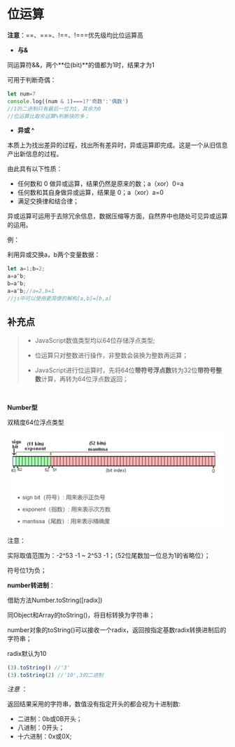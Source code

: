 # 位运算

**注意**：==、===、!==、!===优先级均比位运算高	



- **与&**

同运算符&&，两个**位(bit)**的值都为1时，结果才为1

可用于判断奇偶：

```js
let num=7
console.log((num & 1)===1?'奇数':'偶数')
//1的二进制只有最后一位为1，其余为0
//位运算比取余运算%判断快的多；
```



- **异或  ^**

本质上为找出差异的过程，找出所有差异时，异或运算即完成。这是一个从旧信息产出新信息的过程。

由此具有以下性质：

- 任何数和 0 做异或运算，结果仍然是原来的数；a（xor）0=a
- 任何数和其自身做异或运算，结果是 0；a（xor）a=0
- 满足交换律和结合律；



异或运算可运用于去除冗余信息，数据压缩等方面，自然界中也随处可见异或运算的运用。

例：

利用异或交换a，b两个变量数据：

```js
let a=1;b=2;
a=a^b;
b=a^b;
a=a^b;//a=2,b=1
//js中可以使用更简便的解构[a,b]=[b,a]
```





## **补充点**

> - JavaScript数值类型均以64位存储浮点类型;
>
> - 位运算只对整数进行操作，非整数会装换为整数再运算；
> - JavaScript进行位运算时，先将64位**带符号浮点数**转为32位**带符号整数**计算，再转为64位浮点数返回；

​	



**Number型**

双精度64位浮点类型

![img](./img/js-1.png)

注意：

实际取值范围为：-2^53 -1 ~ 2^53 -1；（52位尾数加一位总为1的省略位）；

符号位1为负；



**number转进制**：

借助方法Number.toString([radix])

同Object和Array的toString()，将目标转换为字符串；

number对象的toString()可以接收一个radix，返回按指定基数radix转换进制后的字符串；

radix默认为10

```js
(3).toString() //'3' 
(3).toString(2) //'10',3的二进制
```

*注意* ：

返回结果采用的字符串，数值没有指定开头的都会视为十进制数:

- 二进制：0b或0B开头；
- 八进制：0开头；
- 十六进制：0x或0X;
